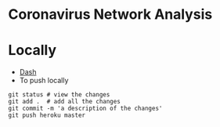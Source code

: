 # Coronavirus Network Analysis

# Locally
* [Dash](https://dash.plotly.com/deployment)
* To push locally
```
git status # view the changes
git add .  # add all the changes
git commit -m 'a description of the changes'
git push heroku master
```